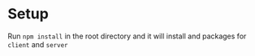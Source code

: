 # Setup

Run `npm install` in the root directory and it will install and packages for `client` and `server`
